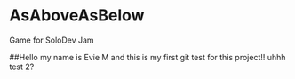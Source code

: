 # AsAboveAsBelow
 Game for SoloDev Jam


##Hello my name is Evie M and this is my first git test for this project!!
uhhh test 2?
